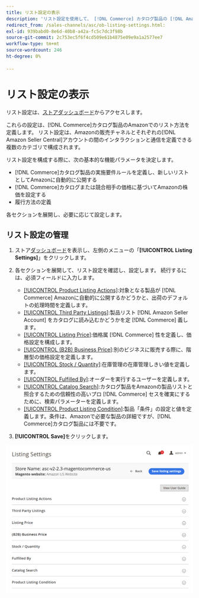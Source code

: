 ```yaml
---
title: リスト設定の表示
description: 'リスト設定を使用して、 [!DNL Commerce] カタログ製品の [!DNL Amazon Marketplace]でのリスト方法を定義します。'
redirect_from: /sales-channels/asc/ob-listing-settings.html: 
exl-id: 939babd0-8e6d-40b8-a42a-fc5c7dc3f98b
source-git-commit: 2c753ec5f6f4cd509e61b4875e09e9a1a2577ee7
workflow-type: tm+mt
source-wordcount: 246
ht-degree: 0%

---
```


# リスト設定の表示

リスト設定は、[ストアダッシュボード](./amazon-store-dashboard.md)からアクセスします。

これらの設定は、[!DNL Commerce]カタログ製品のAmazonでのリスト方法を定義します。 リスト設定は、Amazonの販売チャネルとそれぞれの[!DNL Amazon Seller Central]アカウントの間のインタラクションと通信を定義できる複数のカテゴリで構成されます。

リスト設定を構成する際に、次の基本的な機能パラメータを決定します。

- [!DNL Commerce]カタログ製品の実施要件ルールを定義し、新しいリストとしてAmazonに自動的に公開する
- [!DNL Commerce]カタログまたは競合相手の価格に基づいてAmazonの株価を設定する
- 履行方法の定義

各セクションを展開し、必要に応じて設定します。

## リスト設定の管理

1. ストア[ダッシュボード](./amazon-store-dashboard.md)を表示し、左側のメニューの「**[!UICONTROL Listing Settings]**」をクリックします。

1. 各セクションを展開して、リスト設定を確認し、設定します。 続行するには、必須フィールドに入力します。

   - [[!UICONTROL Product Listing Actions]](./product-listing-actions.md):対象となる製品が [!DNL Commerce] Amazonに自動的に公開するかどうかと、出荷のデフォルトの処理時間を定義します。
   - [[!UICONTROL Third Party Listings]](./third-party-listing-settings.md):製品リスト [!DNL Amazon Seller Account] をカタログに読み込むかどうかを定 [!DNL Commerce] 義します。
   - [[!UICONTROL Listing Price]](./listing-price.md):価格属 [!DNL Commerce] 性を定義し、価格設定を構成します。
   - [[!UICONTROL (B2B) Business Price]](./business-pricing.md):別のビジネスに販売する際に、階層型の価格設定を定義します。
   - [[!UICONTROL Stock / Quantity]](./stock-quantity.md):在庫管理の在庫管理しきい値を定義します。
   - [[!UICONTROL Fulfilled By]](./fulfilled-by.md)\:オーダーを実行するユーザーを定義します。
   - [[!UICONTROL Catalog Search]](./catalog-search.md):カタログ製品をAmazonの製品リストと照合するための信頼性の高いプロ [!DNL Commerce] セスを確実にするために、検索パラメーターを定義します。
   - [[!UICONTROL Product Listing Condition]](./product-listing-condition.md):製品「条件」の設定と値を定義します。条件は、Amazonで必要な製品の詳細ですが、[!DNL Commerce]カタログ製品には不要です。

1. **[!UICONTROL Save]**&#x200B;をクリックします。

![リスト設定](assets/amazon-listing-settings.png)
